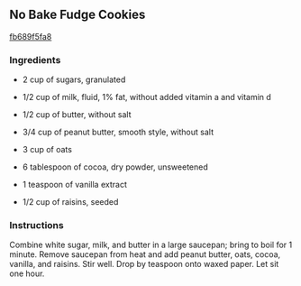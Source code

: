 ## No Bake Fudge Cookies

[fb689f5fa8](http://allrecipes.com/recipe/no-bake-fudge-cookies/)

### Ingredients

 - 2 cup of sugars, granulated

 - 1/2 cup of milk, fluid, 1% fat, without added vitamin a and vitamin d

 - 1/2 cup of butter, without salt

 - 3/4 cup of peanut butter, smooth style, without salt

 - 3 cup of oats

 - 6 tablespoon of cocoa, dry powder, unsweetened

 - 1 teaspoon of vanilla extract

 - 1/2 cup of raisins, seeded

### Instructions

Combine white sugar, milk, and butter in a large saucepan; bring to boil for 1 minute. Remove saucepan from heat and add peanut butter, oats, cocoa, vanilla, and raisins. Stir well. Drop by teaspoon onto waxed paper. Let sit one hour.